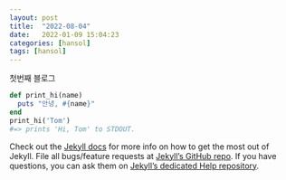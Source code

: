 ```yaml
---
layout: post
title:  "2022-08-04"
date:   2022-01-09 15:04:23
categories: [hansol]
tags: [hansol]
---
```


첫번째 블로그

``` ruby
def print_hi(name)
  puts "안녕, #{name}"
end
print_hi('Tom')
#=> prints 'Hi, Tom' to STDOUT.
```

Check out the [Jekyll docs][jekyll] for more info on how to get the most out of Jekyll. File all bugs/feature requests at [Jekyll’s GitHub repo][jekyll-gh]. If you have questions, you can ask them on [Jekyll’s dedicated Help repository][jekyll-help].

[jekyll]:      http://jekyllrb.com
[jekyll-gh]:   https://github.com/jekyll/jekyll
[jekyll-help]: https://github.com/jekyll/jekyll-help
